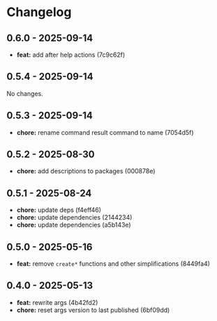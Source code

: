 # Changelog

## 0.6.0 - 2025-09-14

- __feat:__ add after help actions (7c9c62f)

## 0.5.4 - 2025-09-14

No changes.

## 0.5.3 - 2025-09-14

- __chore:__ rename command result command to name (7054d5f)

## 0.5.2 - 2025-08-30

- __chore:__ add descriptions to packages (000878e)

## 0.5.1 - 2025-08-24

- __chore:__ update deps (f4eff46)
- __chore:__ update dependencies (2144234)
- __chore:__ update dependencies (a5b143e)

## 0.5.0 - 2025-05-16

- __feat:__ remove `create*` functions and other simplifications (8449fa4)

## 0.4.0 - 2025-05-13

- __feat:__ rewrite args (4b42fd2)
- __chore:__ reset args version to last published (6bf09dd)
